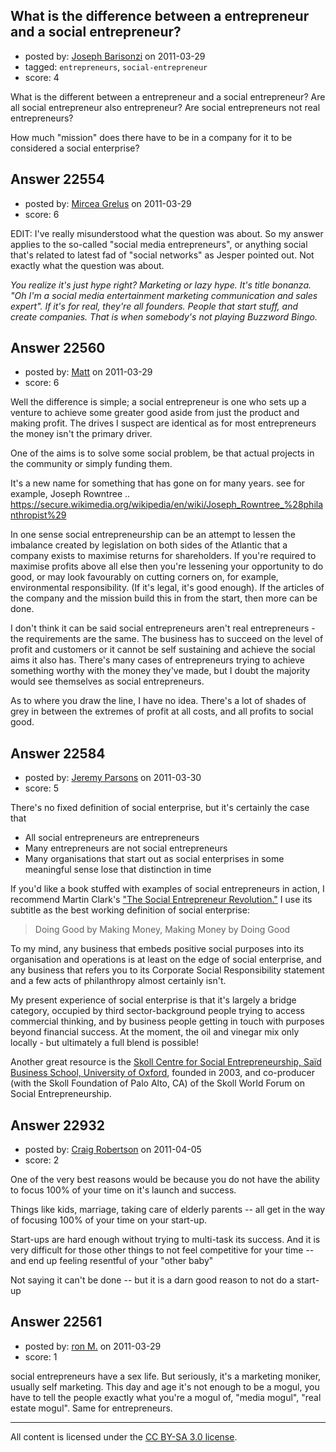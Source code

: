 ## What is the difference between a entrepreneur and a social entrepreneur?

- posted by: [Joseph Barisonzi](https://stackexchange.com/users/-1/8791-joseph-barisonzi) on 2011-03-29
- tagged: `entrepreneurs`, `social-entrepreneur`
- score: 4

What is the different between a entrepreneur and a social entrepreneur? Are all social entrepreneur also entrepreneur?  Are social entrepreneurs not real entrepreneurs? 

How much "mission" does there have to be in a company for it to be considered a social enterprise? 


## Answer 22554

- posted by: [Mircea Grelus](https://stackexchange.com/users/-1/1822-mircea-grelus) on 2011-03-29
- score: 6

EDIT: I've really misunderstood what the question was about. So my answer applies to the so-called "social media entrepreneurs", or anything social that's related to latest fad of "social networks" as Jesper pointed out. Not exactly what the question was about.

*You realize it's just hype right? Marketing or lazy hype. It's title bonanza. "Oh I'm a social media entertainment marketing communication and sales expert".
If it's for real, they're all founders. People that start stuff, and create companies. That is when somebody's not playing Buzzword Bingo.*


## Answer 22560

- posted by: [Matt](https://stackexchange.com/users/-1/8784-matt) on 2011-03-29
- score: 6

Well the difference is simple; a social entrepreneur is one who sets up a venture to achieve some greater good aside from just the product and making profit.  The drives I suspect are identical as for most entrepreneurs the money isn't the primary driver.

One of the aims is to solve some social problem, be that actual projects in the community or simply funding them.

It's a new name for something that has gone on for many years. see for example, Joseph Rowntree .. https://secure.wikimedia.org/wikipedia/en/wiki/Joseph_Rowntree_%28philanthropist%29

In one sense social entrepreneurship can be an attempt to lessen the imbalance created by legislation on both sides of the Atlantic that a company exists to maximise returns for shareholders.  If you're required to maximise profits above all else then you're lessening your opportunity to do good, or may look favourably on cutting corners on, for example, environmental responsibility.  (If it's legal, it's good enough).  If the articles of the company and the mission build this in from the start, then more can be done.

I don't think it can be said social entrepreneurs aren't real entrepreneurs - the requirements are the same.  The business has to succeed on the level of profit and customers or it cannot be self sustaining and achieve the social aims it also has.  There's many cases of entrepreneurs trying to achieve something worthy with the money they've made, but I doubt the majority would see themselves as social entrepreneurs.

As to where you draw the line, I have no idea.  There's a lot of shades of grey in between the extremes of profit at all costs, and all profits to social good.


## Answer 22584

- posted by: [Jeremy Parsons](https://stackexchange.com/users/-1/4291-jeremy-parsons) on 2011-03-30
- score: 5

<p>There's no fixed definition of social enterprise, but it's certainly the case that</p>

<ul>
<li>All social entrepreneurs are entrepreneurs</li>
<li>Many entrepreneurs are not social entrepreneurs</li>
<li>Many organisations that start out as social enterprises in some meaningful sense lose that distinction in time</li>
</ul>

<p>If you'd like a book stuffed with examples of social entrepreneurs in action, I recommend Martin Clark's <a href="http://social-entrepreneur.org.uk/" rel="nofollow">"The Social Entrepreneur Revolution."</a> I use its subtitle as the best working definition of social enterprise:</p>

<blockquote>
  <p>Doing Good by Making Money, Making Money by Doing Good</p>
</blockquote>

<p>To my mind, any business that embeds positive social purposes into its organisation and operations is at least on the edge of social enterprise, and any business that refers you to its Corporate Social Responsibility statement and a few acts of philanthropy almost certainly isn't.</p>

<p>My present experience of social enterprise is that it's largely a bridge category, occupied by third sector-background people trying to access commercial thinking, and by business people getting in touch with purposes beyond financial success. At the moment, the oil and vinegar mix only locally - but ultimately a full blend is possible!</p>

<p>Another great resource is the <a href="http://www.sbs.ox.ac.uk/centres/skoll" rel="nofollow">Skoll Centre for Social Entrepreneurship, Saïd Business School, University of Oxford</a>, founded in 2003, and co-producer (with the Skoll Foundation of Palo Alto, CA) of the Skoll World Forum on Social Entrepreneurship.</p>



## Answer 22932

- posted by: [Craig Robertson](https://stackexchange.com/users/-1/9190-craig-robertson) on 2011-04-05
- score: 2

One of the very best reasons would be because you do not have the ability to focus 100% of your time on it's launch and success. 

Things like kids, marriage, taking care of elderly parents -- all get in the way of focusing 100% of your time on your start-up. 

Start-ups are hard enough without trying to multi-task its success. And it is very difficult for those other things to not feel competitive for your time -- and end up feeling resentful of your "other baby" 

Not saying it can't be done -- but it is a darn good reason to not do a start-up


## Answer 22561

- posted by: [ron M.](https://stackexchange.com/users/-1/2122-ron-m) on 2011-03-29
- score: 1

social entrepreneurs have a sex life. But seriously, it's a marketing moniker, usually self marketing. This day and age it's not enough to be a mogul, you have to tell the people exactly what you're a mogul of, "media mogul", "real estate mogul". Same for entrepreneurs. 



---

All content is licensed under the [CC BY-SA 3.0 license](https://creativecommons.org/licenses/by-sa/3.0/).
